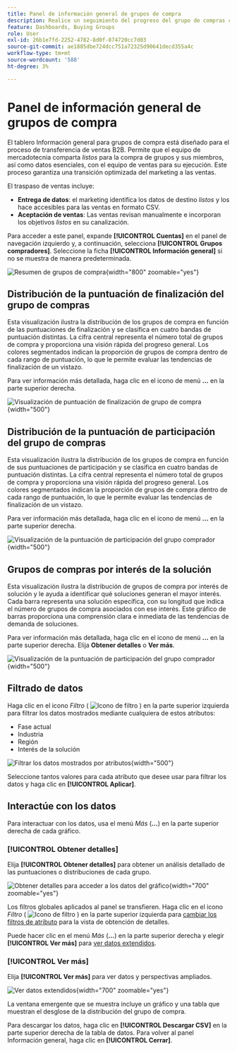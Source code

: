 ```yaml
---
title: Panel de información general de grupos de compra
description: Realice un seguimiento del progreso del grupo de compras con puntuaciones de finalización, métricas de participación y análisis de interés de la solución para habilitar el traspaso de ventas en Journey Optimizer B2B edition.
feature: Dashboards, Buying Groups
role: User
exl-id: 26b1e7fd-2252-4782-8d0f-874720cc7d03
source-git-commit: ae1885dbe724dcc751a72325d90641decd355a4c
workflow-type: tm+mt
source-wordcount: '588'
ht-degree: 3%

---
```


# Panel de información general de grupos de compra

El tablero Información general para grupos de compra está diseñado para el proceso de transferencia de ventas B2B. Permite que el equipo de mercadotecnia comparta _listos_ para la compra de grupos y sus miembros, así como datos esenciales, con el equipo de ventas para su ejecución. Este proceso garantiza una transición optimizada del marketing a las ventas.

El traspaso de ventas incluye:

* **Entrega de datos**: el marketing identifica los datos de destino _listos_ y los hace accesibles para las ventas en formato CSV. 
* **Aceptación de ventas**: Las ventas revisan manualmente e incorporan los objetivos _listos_ en su canalización.

Para acceder a este panel, expande **[!UICONTROL Cuentas]** en el panel de navegación izquierdo y, a continuación, selecciona **[!UICONTROL Grupos compradores]**. Seleccione la ficha **[!UICONTROL Información general]** si no se muestra de manera predeterminada.

![Resumen de grupos de compra](./assets/buying-groups-overview.png){width="800" zoomable="yes"}
<!--
## Buying Group Status

Gain insights into your buying groups' progression with the Buying Group Status view. This visualization showcases the distribution of your buying groups categorized by their most recent status update within a specified time frame.

![Buying Groups overview](./assets/buying-groups-overview.png){width="800" zoomable="yes"}

**[!UICONTROL Status]** (y-axis): Track the journey of buying groups through various stages.
**[!UICONTROL Number of Buying Groups]** (x-axis): Quantify the number of buying groups at each status, providing a clear metric of your funnel's health and activity.

To generate a shareable PDF of your current view, click **[!UICONTROL Export]** at the top-right corner of the page. -->

## Distribución de la puntuación de finalización del grupo de compras

Esta visualización ilustra la distribución de los grupos de compra en función de las puntuaciones de finalización y se clasifica en cuatro bandas de puntuación distintas. La cifra central representa el número total de grupos de compra y proporciona una visión rápida del progreso general. Los colores segmentados indican la proporción de grupos de compra dentro de cada rango de puntuación, lo que le permite evaluar las tendencias de finalización de un vistazo.

Para ver información más detallada, haga clic en el icono de menú **...** en la parte superior derecha.

![Visualización de puntuación de finalización de grupo de compra](./assets/buying-group-completion-score-chart.png){width="500"}

## Distribución de la puntuación de participación del grupo de compras

Esta visualización ilustra la distribución de los grupos de compra en función de sus puntuaciones de participación y se clasifica en cuatro bandas de puntuación distintas. La cifra central representa el número total de grupos de compra y proporciona una visión rápida del progreso general. Los colores segmentados indican la proporción de grupos de compra dentro de cada rango de puntuación, lo que le permite evaluar las tendencias de finalización de un vistazo.

Para ver información más detallada, haga clic en el icono de menú **...** en la parte superior derecha.

![Visualización de la puntuación de participación del grupo comprador](./assets/buying-group-completion-score-chart.png){width="500"}

## Grupos de compras por interés de la solución

Esta visualización ilustra la distribución de grupos de compra por interés de solución y le ayuda a identificar qué soluciones generan el mayor interés. Cada barra representa una solución específica, con su longitud que indica el número de grupos de compra asociados con ese interés. Este gráfico de barras proporciona una comprensión clara e inmediata de las tendencias de demanda de soluciones.

Para ver información más detallada, haga clic en el icono de menú **...** en la parte superior derecha. Elija **Obtener detalles** o **Ver más**.

![Visualización de la puntuación de participación del grupo comprador](./assets/buying-group-by-solution-interest-chart.png){width="500"}

## Filtrado de datos

Haga clic en el icono _Filtro_ ( ![Icono de filtro](../assets/do-not-localize/icon-filter.svg) ) en la parte superior izquierda para filtrar los datos mostrados mediante cualquiera de estos atributos:

* Fase actual
* Industria
* Región
* Interés de la solución

![Filtrar los datos mostrados por atributos](./assets/buying-group-overview-filters.png){width="500"}

Seleccione tantos valores para cada atributo que desee usar para filtrar los datos y haga clic en **[!UICONTROL Aplicar]**.

## Interactúe con los datos

Para interactuar con los datos, usa el menú _Más_ (**...**) en la parte superior derecha de cada gráfico.

### [!UICONTROL Obtener detalles]

Elija **[!UICONTROL Obtener detalles]** para obtener un análisis detallado de las puntuaciones o distribuciones de cada grupo.

![Obtener detalles para acceder a los datos del gráfico](./assets/buying-group-completion-score-drill-through-view.png){width="700" zoomable="yes"}

Los filtros globales aplicados al panel se transfieren. Haga clic en el icono _Filtro_ ( ![Icono de filtro](../assets/do-not-localize/icon-filter.svg) ) en la parte superior izquierda para [cambiar los filtros de atributo](#filter-the-data) para la vista de obtención de detalles.

Puede hacer clic en el menú _Más_ (**...**) en la parte superior derecha y elegir **[!UICONTROL Ver más]** para [ver datos extendidos](#view-more).

### [!UICONTROL Ver más]

Elija **[!UICONTROL Ver más]** para ver datos y perspectivas ampliados.

![Ver datos extendidos](./assets/buying-group-engagement-score-view-more.png){width="700" zoomable="yes"}

La ventana emergente que se muestra incluye un gráfico y una tabla que muestran el desglose de la distribución del grupo de compra.

Para descargar los datos, haga clic en **[!UICONTROL Descargar CSV]** en la parte superior derecha de la tabla de datos. Para volver al panel Información general, haga clic en **[!UICONTROL Cerrar]**.
